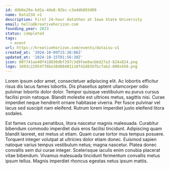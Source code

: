 ```yaml
---
id: ddb6e29a-bd2a-4de8-92bc-c3a4db893d09
name: DataISU v1
description: First 24-hour datathon at Iowa State University
email: hello@kreativehorizon.com
founding_year: 2023
status: completed
tags:
  - event
url: https://kreativehorizon.com/events/dataisu-v1
created_at: '2024-10-09T15:38:06Z'
updated_at: '2024-10-15T01:56:38Z'
icon: 007741ae40f418030dbf297c3d9fee8acbbd27a3-824x824.png
logo: 1693c22954776be38d08481118f42d835fbcfab2-800x450.png
---
```


Lorem ipsum odor amet, consectetuer adipiscing elit. Ac lobortis efficitur risus dis lacus fames lobortis. Dis phasellus aptent ullamcorper odio pulvinar lobortis dolor dolor. Tempor quisque vestibulum eu purus cursus facilisi proin natoque. Blandit molestie est ultrices metus, sagittis nisi. Curae imperdiet neque hendrerit ornare habitasse viverra. Per fusce pulvinar vel lacus sed suscipit nam eleifend. Rutrum lorem imperdiet justo eleifend litora sodales.

Est fames cursus penatibus, litora nascetur magnis malesuada. Curabitur bibendum commodo imperdiet duis eros facilisi tincidunt. Adipiscing quam blandit laoreet, est metus ut etiam. Quam curae tortor mus tempus posuere. Torquent integer volutpat at ultricies dolor etiam donec. Euismod sapien natoque varius tempus vestibulum netus; magna nascetur. Platea donec convallis sem dui curae integer. Scelerisque iaculis enim conubia placerat vitae bibendum. Vivamus malesuada tincidunt fermentum convallis metus ipsum tellus. Magnis imperdiet rhoncus egestas netus ipsum mattis.